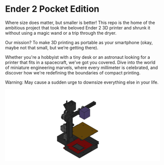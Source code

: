 # Ender 2 Pocket Edition

Where size does matter, but smaller is better! This repo is the home of the ambitious project that took the beloved Ender 2 3D printer and shrunk it without using a magic wand or a trip through the dryer. 

Our mission? To make 3D printing as portable as your smartphone (okay, maybe not that small, but we’re getting there). 

Whether you're a hobbyist with a tiny desk or an astronaut looking for a printer that fits in a spacecraft, we've got you covered. Dive into the world of miniature engineering marvels, where every millimeter is celebrated, and discover how we're redefining the boundaries of compact printing. 

Warning: May cause a sudden urge to downsize everything else in your life.

![alt text](ender2-pocket-edition.png)